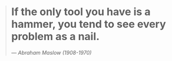 > # If the only tool you have is a hammer, you tend to see every problem as a nail.
> &mdash; <cite>Abraham Maslow (1908-1970)</cite>
